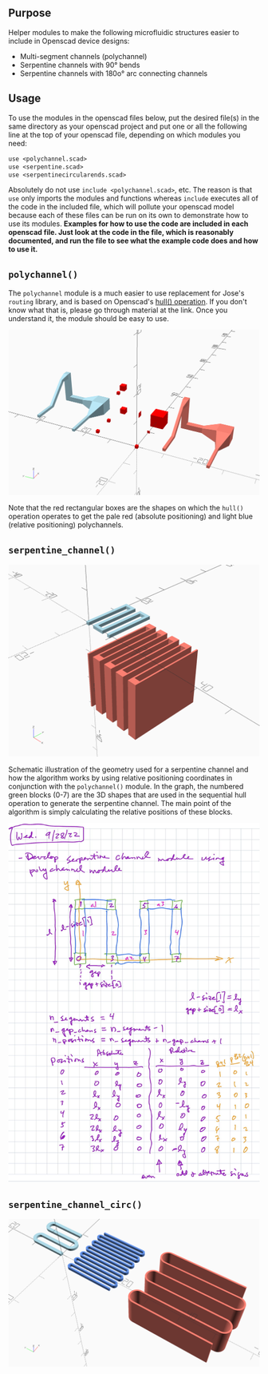 ## Purpose

Helper modules to make the following microfluidic structures easier to include in Openscad device designs:

- Multi-segment channels (polychannel)
- Serpentine channels with 90&deg; bends
- Serpentine channels with 180o&deg; arc connecting channels

## Usage

To use the modules in the openscad files below, put the desired file(s) in the same directory as your openscad project and put one or all the following line at the top of your openscad file, depending on which modules you need:

	use <polychannel.scad>
	use <serpentine.scad>
	use <serpentinecircularends.scad>

Absolutely do not use `include <polychannel.scad>`, etc. The reason is that `use` only imports the modules and functions whereas `include` executes all of the code in the included file, which will pollute your openscad model because each of these files can be run on its own to demonstrate how to use its modules. **Examples for how to use the code are included in each openscad file. Just look at the code in the file, which is reasonably documented, and run the file to see what the example code does and how to use it.**


## `polychannel()`

The `polychannel` module is a much easier to use replacement for Jose's `routing` library, and is based on Openscad's [hull() operation](https://en.wikibooks.org/wiki/OpenSCAD_User_Manual/Transformations#hull). If you don't know what that is, please go through material at the link. Once you understand it, the module should be easy to use.

![](polychannel_result.png)

Note that the red rectangular boxes are the shapes on which the `hull()` operation operates to get the pale red (absolute positioning) and light blue (relative positioning) polychannels.


## `serpentine_channel()`

![](serpentine_result.png)


Schematic illustration of the geometry used for a serpentine channel and how the algorithm works by using relative positioning coordinates in conjunction with the `polychannel()` module. In the graph, the numbered green blocks (0-7) are the 3D shapes that are used in the sequential hull operation to generate the serpentine channel. The main point of the algorithm is simply calculating the relative positions of these blocks.

![](serpentine_algorithm.jpg)

## `serpentine_channel_circ()`

![](serpentinecircularends_result.png)


